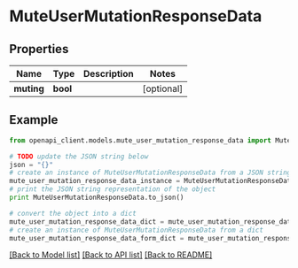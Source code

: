 # MuteUserMutationResponseData


## Properties
Name | Type | Description | Notes
------------ | ------------- | ------------- | -------------
**muting** | **bool** |  | [optional] 

## Example

```python
from openapi_client.models.mute_user_mutation_response_data import MuteUserMutationResponseData

# TODO update the JSON string below
json = "{}"
# create an instance of MuteUserMutationResponseData from a JSON string
mute_user_mutation_response_data_instance = MuteUserMutationResponseData.from_json(json)
# print the JSON string representation of the object
print MuteUserMutationResponseData.to_json()

# convert the object into a dict
mute_user_mutation_response_data_dict = mute_user_mutation_response_data_instance.to_dict()
# create an instance of MuteUserMutationResponseData from a dict
mute_user_mutation_response_data_form_dict = mute_user_mutation_response_data.from_dict(mute_user_mutation_response_data_dict)
```
[[Back to Model list]](../README.md#documentation-for-models) [[Back to API list]](../README.md#documentation-for-api-endpoints) [[Back to README]](../README.md)


